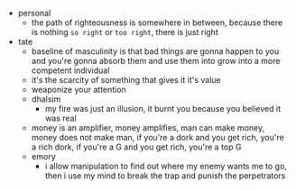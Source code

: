 - personal
  - the path of righteousness is somewhere in between, because there is nothing `so right` or `too right`, there is just right
- tate
  - baseline of masculinity is that bad things are gonna happen to you and you're gonna absorb them and use them into grow into a more competent individual
  - it's the scarcity of something that gives it it's value
  - weaponize your attention
  - dhalsim
    - my fire was just an illusion, it burnt you because you believed it was real
  - money is an amplifier, money amplifies, man can make money, money does not make man, if you're a dork and you get rich, you're a rich dork, if you're a G and you get rich, you're a top G
  - emory
    - i allow manipulation to find out where my enemy wants me to go, then i use my mind to break the trap and punish the perpetrators
